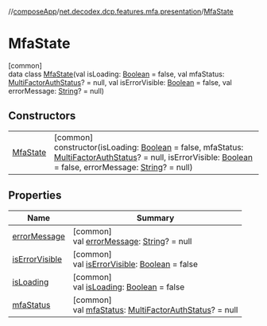 //[composeApp](../../../index.md)/[net.decodex.dcp.features.mfa.presentation](../index.md)/[MfaState](index.md)

# MfaState

[common]\
data class [MfaState](index.md)(val isLoading: [Boolean](https://kotlinlang.org/api/latest/jvm/stdlib/kotlin/-boolean/index.html) = false, val mfaStatus: [MultiFactorAuthStatus](../../net.decodex.dcp.core.supertokens.models/-multi-factor-auth-status/index.md)? = null, val isErrorVisible: [Boolean](https://kotlinlang.org/api/latest/jvm/stdlib/kotlin/-boolean/index.html) = false, val errorMessage: [String](https://kotlinlang.org/api/latest/jvm/stdlib/kotlin/-string/index.html)? = null)

## Constructors

| | |
|---|---|
| [MfaState](-mfa-state.md) | [common]<br>constructor(isLoading: [Boolean](https://kotlinlang.org/api/latest/jvm/stdlib/kotlin/-boolean/index.html) = false, mfaStatus: [MultiFactorAuthStatus](../../net.decodex.dcp.core.supertokens.models/-multi-factor-auth-status/index.md)? = null, isErrorVisible: [Boolean](https://kotlinlang.org/api/latest/jvm/stdlib/kotlin/-boolean/index.html) = false, errorMessage: [String](https://kotlinlang.org/api/latest/jvm/stdlib/kotlin/-string/index.html)? = null) |

## Properties

| Name | Summary |
|---|---|
| [errorMessage](error-message.md) | [common]<br>val [errorMessage](error-message.md): [String](https://kotlinlang.org/api/latest/jvm/stdlib/kotlin/-string/index.html)? = null |
| [isErrorVisible](is-error-visible.md) | [common]<br>val [isErrorVisible](is-error-visible.md): [Boolean](https://kotlinlang.org/api/latest/jvm/stdlib/kotlin/-boolean/index.html) = false |
| [isLoading](is-loading.md) | [common]<br>val [isLoading](is-loading.md): [Boolean](https://kotlinlang.org/api/latest/jvm/stdlib/kotlin/-boolean/index.html) = false |
| [mfaStatus](mfa-status.md) | [common]<br>val [mfaStatus](mfa-status.md): [MultiFactorAuthStatus](../../net.decodex.dcp.core.supertokens.models/-multi-factor-auth-status/index.md)? = null |
